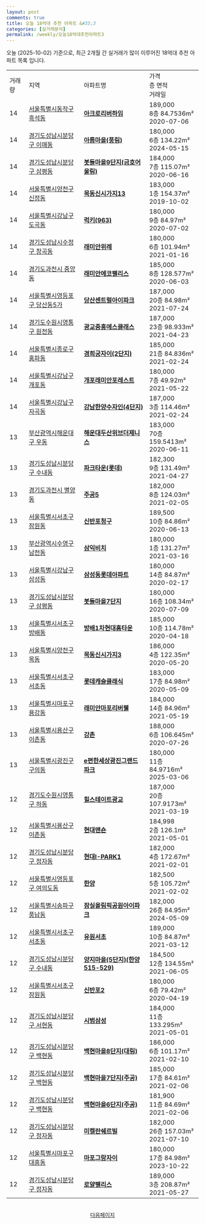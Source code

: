 ```yaml
---
layout: post
comments: true
title: 오늘 18억대 추천 아파트 &#35;3
categories: [실거래분석]
permalink: /weekly/오늘18억대추천아파트3
---
```


오늘 (2025-10-02) 기준으로, 최근 2개월 간 실거래가 많이 이루어진 18억대 추천 아파트 목록 입니다.

<table class="sortable">
  <tr>
    <td>거래량</td>
    <td>지역</td>
    <td>아파트명</td>
    <td>가격<br>층 면적<br>거래일</td>
  </tr>

  <tr class="item">
    <td>14</td>
    <td><a href="/apt/서울특별시동작구흑석동">서울특별시동작구 흑석동</a></td>
    <td style="font-weight: bold;"><a href="/apt/서울특별시동작구흑석동아크로리버하임">아크로리버하임</a></td>
    <td>189,000<br>8층  84.7536m²<br>2020-07-06</td>
  </tr>

  <tr class="item">
    <td>14</td>
    <td><a href="/apt/경기도성남시분당구이매동">경기도성남시분당구 이매동</a></td>
    <td style="font-weight: bold;"><a href="/apt/경기도성남시분당구이매동아름마을(풍림)">아름마을(풍림)</a></td>
    <td>180,000<br>6층  134.22m²<br>2024-05-15</td>
  </tr>

  <tr class="item">
    <td>14</td>
    <td><a href="/apt/경기도성남시분당구삼평동">경기도성남시분당구 삼평동</a></td>
    <td style="font-weight: bold;"><a href="/apt/경기도성남시분당구삼평동봇들마을9단지(금호어울림)">봇들마을9단지(금호어울림)</a></td>
    <td>184,000<br>7층  115.07m²<br>2020-06-16</td>
  </tr>

  <tr class="item">
    <td>14</td>
    <td><a href="/apt/서울특별시양천구신정동">서울특별시양천구 신정동</a></td>
    <td style="font-weight: bold;"><a href="/apt/서울특별시양천구신정동목동신시가지13">목동신시가지13</a></td>
    <td>183,000<br>1층  154.37m²<br>2019-10-02</td>
  </tr>

  <tr class="item">
    <td>14</td>
    <td><a href="/apt/서울특별시강남구도곡동">서울특별시강남구 도곡동</a></td>
    <td style="font-weight: bold;"><a href="/apt/서울특별시강남구도곡동럭키(963)">럭키(963)</a></td>
    <td>180,000<br>9층  84.97m²<br>2020-07-02</td>
  </tr>

  <tr class="item">
    <td>14</td>
    <td><a href="/apt/경기도성남시수정구창곡동">경기도성남시수정구 창곡동</a></td>
    <td style="font-weight: bold;"><a href="/apt/경기도성남시수정구창곡동래미안위례">래미안위례</a></td>
    <td>180,000<br>6층  101.94m²<br>2021-01-16</td>
  </tr>

  <tr class="item">
    <td>14</td>
    <td><a href="/apt/경기도과천시중앙동">경기도과천시 중앙동</a></td>
    <td style="font-weight: bold;"><a href="/apt/경기도과천시중앙동래미안에코팰리스">래미안에코팰리스</a></td>
    <td>185,000<br>8층  128.577m²<br>2020-06-03</td>
  </tr>

  <tr class="item">
    <td>14</td>
    <td><a href="/apt/서울특별시영등포구당산동5가">서울특별시영등포구 당산동5가</a></td>
    <td style="font-weight: bold;"><a href="/apt/서울특별시영등포구당산동5가당산센트럴아이파크">당산센트럴아이파크</a></td>
    <td>187,000<br>20층  84.98m²<br>2021-07-24</td>
  </tr>

  <tr class="item">
    <td>14</td>
    <td><a href="/apt/경기도수원시영통구원천동">경기도수원시영통구 원천동</a></td>
    <td style="font-weight: bold;"><a href="/apt/경기도수원시영통구원천동광교중흥에스클래스">광교중흥에스클래스</a></td>
    <td>187,000<br>23층  98.933m²<br>2021-04-23</td>
  </tr>

  <tr class="item">
    <td>14</td>
    <td><a href="/apt/서울특별시종로구홍파동">서울특별시종로구 홍파동</a></td>
    <td style="font-weight: bold;"><a href="/apt/서울특별시종로구홍파동경희궁자이(2단지)">경희궁자이(2단지)</a></td>
    <td>185,000<br>21층  84.836m²<br>2021-02-24</td>
  </tr>

  <tr class="item">
    <td>14</td>
    <td><a href="/apt/서울특별시강남구개포동">서울특별시강남구 개포동</a></td>
    <td style="font-weight: bold;"><a href="/apt/서울특별시강남구개포동개포래미안포레스트">개포래미안포레스트</a></td>
    <td>180,000<br>7층  49.92m²<br>2021-05-22</td>
  </tr>

  <tr class="item">
    <td>14</td>
    <td><a href="/apt/서울특별시강남구자곡동">서울특별시강남구 자곡동</a></td>
    <td style="font-weight: bold;"><a href="/apt/서울특별시강남구자곡동강남한양수자인(4단지)">강남한양수자인(4단지)</a></td>
    <td>187,000<br>3층  114.46m²<br>2021-02-24</td>
  </tr>

  <tr class="item">
    <td>13</td>
    <td><a href="/apt/부산광역시해운대구우동">부산광역시해운대구 우동</a></td>
    <td style="font-weight: bold;"><a href="/apt/부산광역시해운대구우동해운대두산위브더제니스">해운대두산위브더제니스</a></td>
    <td>183,000<br>70층  159.5413m²<br>2020-06-11</td>
  </tr>

  <tr class="item">
    <td>13</td>
    <td><a href="/apt/경기도성남시분당구수내동">경기도성남시분당구 수내동</a></td>
    <td style="font-weight: bold;"><a href="/apt/경기도성남시분당구수내동파크타운(롯데)">파크타운(롯데)</a></td>
    <td>182,300<br>9층  131.49m²<br>2021-04-27</td>
  </tr>

  <tr class="item">
    <td>13</td>
    <td><a href="/apt/경기도과천시별양동">경기도과천시 별양동</a></td>
    <td style="font-weight: bold;"><a href="/apt/경기도과천시별양동주공5">주공5</a></td>
    <td>182,000<br>8층  124.03m²<br>2021-02-05</td>
  </tr>

  <tr class="item">
    <td>13</td>
    <td><a href="/apt/서울특별시서초구잠원동">서울특별시서초구 잠원동</a></td>
    <td style="font-weight: bold;"><a href="/apt/서울특별시서초구잠원동신반포청구">신반포청구</a></td>
    <td>189,500<br>10층  84.86m²<br>2020-06-13</td>
  </tr>

  <tr class="item">
    <td>13</td>
    <td><a href="/apt/부산광역시수영구남천동">부산광역시수영구 남천동</a></td>
    <td style="font-weight: bold;"><a href="/apt/부산광역시수영구남천동삼익비치">삼익비치</a></td>
    <td>180,000<br>1층  131.27m²<br>2021-03-16</td>
  </tr>

  <tr class="item">
    <td>13</td>
    <td><a href="/apt/서울특별시강남구삼성동">서울특별시강남구 삼성동</a></td>
    <td style="font-weight: bold;"><a href="/apt/서울특별시강남구삼성동삼성동롯데아파트">삼성동롯데아파트</a></td>
    <td>180,000<br>14층  84.87m²<br>2020-02-17</td>
  </tr>

  <tr class="item">
    <td>13</td>
    <td><a href="/apt/경기도성남시분당구삼평동">경기도성남시분당구 삼평동</a></td>
    <td style="font-weight: bold;"><a href="/apt/경기도성남시분당구삼평동봇들마을7단지">봇들마을7단지</a></td>
    <td>180,000<br>16층  108.34m²<br>2020-07-09</td>
  </tr>

  <tr class="item">
    <td>13</td>
    <td><a href="/apt/서울특별시서초구방배동">서울특별시서초구 방배동</a></td>
    <td style="font-weight: bold;"><a href="/apt/서울특별시서초구방배동방배1차현대홈타운">방배1차현대홈타운</a></td>
    <td>185,000<br>10층  114.78m²<br>2020-04-18</td>
  </tr>

  <tr class="item">
    <td>13</td>
    <td><a href="/apt/서울특별시양천구목동">서울특별시양천구 목동</a></td>
    <td style="font-weight: bold;"><a href="/apt/서울특별시양천구목동목동신시가지3">목동신시가지3</a></td>
    <td>186,000<br>4층  122.35m²<br>2020-05-20</td>
  </tr>

  <tr class="item">
    <td>13</td>
    <td><a href="/apt/서울특별시서초구서초동">서울특별시서초구 서초동</a></td>
    <td style="font-weight: bold;"><a href="/apt/서울특별시서초구서초동롯데캐슬클래식">롯데캐슬클래식</a></td>
    <td>183,000<br>17층  84.98m²<br>2020-05-09</td>
  </tr>

  <tr class="item">
    <td>13</td>
    <td><a href="/apt/서울특별시마포구용강동">서울특별시마포구 용강동</a></td>
    <td style="font-weight: bold;"><a href="/apt/서울특별시마포구용강동래미안마포리버웰">래미안마포리버웰</a></td>
    <td>184,000<br>14층  84.96m²<br>2021-05-19</td>
  </tr>

  <tr class="item">
    <td>13</td>
    <td><a href="/apt/서울특별시용산구이촌동">서울특별시용산구 이촌동</a></td>
    <td style="font-weight: bold;"><a href="/apt/서울특별시용산구이촌동강촌">강촌</a></td>
    <td>188,000<br>6층  106.645m²<br>2020-07-26</td>
  </tr>

  <tr class="item">
    <td>13</td>
    <td><a href="/apt/서울특별시광진구구의동">서울특별시광진구 구의동</a></td>
    <td style="font-weight: bold;"><a href="/apt/서울특별시광진구구의동e편한세상광진그랜드파크">e편한세상광진그랜드파크</a></td>
    <td>180,000<br>11층  84.9716m²<br>2025-03-06</td>
  </tr>

  <tr class="item">
    <td>12</td>
    <td><a href="/apt/경기도수원시영통구하동">경기도수원시영통구 하동</a></td>
    <td style="font-weight: bold;"><a href="/apt/경기도수원시영통구하동힐스테이트광교">힐스테이트광교</a></td>
    <td>187,000<br>20층  107.9173m²<br>2021-03-19</td>
  </tr>

  <tr class="item">
    <td>12</td>
    <td><a href="/apt/서울특별시용산구이촌동">서울특별시용산구 이촌동</a></td>
    <td style="font-weight: bold;"><a href="/apt/서울특별시용산구이촌동현대맨숀">현대맨숀</a></td>
    <td>184,998<br>2층  126.1m²<br>2021-05-01</td>
  </tr>

  <tr class="item">
    <td>12</td>
    <td><a href="/apt/경기도성남시분당구정자동">경기도성남시분당구 정자동</a></td>
    <td style="font-weight: bold;"><a href="/apt/경기도성남시분당구정자동현대I-PARK1">현대I-PARK1</a></td>
    <td>182,000<br>4층  172.67m²<br>2021-02-01</td>
  </tr>

  <tr class="item">
    <td>12</td>
    <td><a href="/apt/서울특별시영등포구여의도동">서울특별시영등포구 여의도동</a></td>
    <td style="font-weight: bold;"><a href="/apt/서울특별시영등포구여의도동한양">한양</a></td>
    <td>182,500<br>5층  105.72m²<br>2021-02-02</td>
  </tr>

  <tr class="item">
    <td>12</td>
    <td><a href="/apt/서울특별시송파구풍납동">서울특별시송파구 풍납동</a></td>
    <td style="font-weight: bold;"><a href="/apt/서울특별시송파구풍납동잠실올림픽공원아이파크">잠실올림픽공원아이파크</a></td>
    <td>182,000<br>26층  84.95m²<br>2024-05-09</td>
  </tr>

  <tr class="item">
    <td>12</td>
    <td><a href="/apt/서울특별시서초구서초동">서울특별시서초구 서초동</a></td>
    <td style="font-weight: bold;"><a href="/apt/서울특별시서초구서초동유원서초">유원서초</a></td>
    <td>189,000<br>10층  84.87m²<br>2021-03-12</td>
  </tr>

  <tr class="item">
    <td>12</td>
    <td><a href="/apt/경기도성남시분당구수내동">경기도성남시분당구 수내동</a></td>
    <td style="font-weight: bold;"><a href="/apt/경기도성남시분당구수내동양지마을(5단지)(한양515-529)">양지마을(5단지)(한양515-529)</a></td>
    <td>184,500<br>12층  134.55m²<br>2021-06-05</td>
  </tr>

  <tr class="item">
    <td>12</td>
    <td><a href="/apt/서울특별시서초구잠원동">서울특별시서초구 잠원동</a></td>
    <td style="font-weight: bold;"><a href="/apt/서울특별시서초구잠원동신반포2">신반포2</a></td>
    <td>180,000<br>6층  79.42m²<br>2020-04-19</td>
  </tr>

  <tr class="item">
    <td>12</td>
    <td><a href="/apt/경기도성남시분당구서현동">경기도성남시분당구 서현동</a></td>
    <td style="font-weight: bold;"><a href="/apt/경기도성남시분당구서현동시범삼성">시범삼성</a></td>
    <td>184,000<br>11층  133.295m²<br>2021-05-01</td>
  </tr>

  <tr class="item">
    <td>12</td>
    <td><a href="/apt/경기도성남시분당구백현동">경기도성남시분당구 백현동</a></td>
    <td style="font-weight: bold;"><a href="/apt/경기도성남시분당구백현동백현마을8단지(대림)">백현마을8단지(대림)</a></td>
    <td>186,000<br>6층  101.17m²<br>2021-02-10</td>
  </tr>

  <tr class="item">
    <td>12</td>
    <td><a href="/apt/경기도성남시분당구백현동">경기도성남시분당구 백현동</a></td>
    <td style="font-weight: bold;"><a href="/apt/경기도성남시분당구백현동백현마을7단지(주공)">백현마을7단지(주공)</a></td>
    <td>185,000<br>17층  84.61m²<br>2021-02-06</td>
  </tr>

  <tr class="item">
    <td>12</td>
    <td><a href="/apt/경기도성남시분당구백현동">경기도성남시분당구 백현동</a></td>
    <td style="font-weight: bold;"><a href="/apt/경기도성남시분당구백현동백현마을6단지(주공)">백현마을6단지(주공)</a></td>
    <td>181,900<br>11층  84.69m²<br>2021-02-06</td>
  </tr>

  <tr class="item">
    <td>12</td>
    <td><a href="/apt/경기도성남시분당구정자동">경기도성남시분당구 정자동</a></td>
    <td style="font-weight: bold;"><a href="/apt/경기도성남시분당구정자동미켈란쉐르빌">미켈란쉐르빌</a></td>
    <td>182,000<br>26층  157.03m²<br>2021-07-10</td>
  </tr>

  <tr class="item">
    <td>12</td>
    <td><a href="/apt/서울특별시마포구대흥동">서울특별시마포구 대흥동</a></td>
    <td style="font-weight: bold;"><a href="/apt/서울특별시마포구대흥동마포그랑자이">마포그랑자이</a></td>
    <td>180,000<br>17층  84.98m²<br>2023-10-22</td>
  </tr>

  <tr class="item">
    <td>12</td>
    <td><a href="/apt/경기도성남시분당구정자동">경기도성남시분당구 정자동</a></td>
    <td style="font-weight: bold;"><a href="/apt/경기도성남시분당구정자동로얄팰리스">로얄팰리스</a></td>
    <td>189,000<br>3층  208.87m²<br>2021-05-27</td>
  </tr>

  <tr>
      <script async src="https://pagead2.googlesyndication.com/pagead/js/adsbygoogle.js?client=ca-pub-3485438051770037"
          crossorigin="anonymous"></script>
      <ins class="adsbygoogle"
          style="display:block"
          data-ad-format="fluid"
          data-ad-layout-key="-fb+5w+4e-db+86"
          data-ad-client="ca-pub-3485438051770037"
          data-ad-slot="1827090281"></ins>
      <script>
          (adsbygoogle = window.adsbygoogle || []).push({});
      </script>
  </tr>
    
</table>

<br>
<center><a href="/weekly/오늘18억대추천아파트">다음페이지</a></center>
<br><br>
